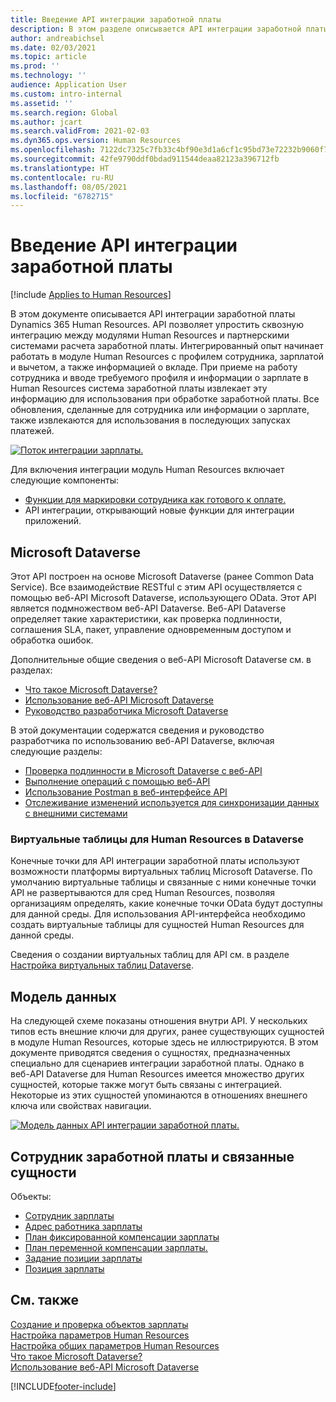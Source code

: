 ```yaml
---
title: Введение API интеграции заработной платы
description: В этом разделе описывается API интеграции заработной платы Dynamics 365 Human Resources.
author: andreabichsel
ms.date: 02/03/2021
ms.topic: article
ms.prod: ''
ms.technology: ''
audience: Application User
ms.custom: intro-internal
ms.assetid: ''
ms.search.region: Global
ms.author: jcart
ms.search.validFrom: 2021-02-03
ms.dyn365.ops.version: Human Resources
ms.openlocfilehash: 7122dc7325c7fb33c4bf90e3d1a6cf1c95bd73e72232b9060f7cc04899223765
ms.sourcegitcommit: 42fe9790ddf0bdad911544deaa82123a396712fb
ms.translationtype: HT
ms.contentlocale: ru-RU
ms.lasthandoff: 08/05/2021
ms.locfileid: "6782715"
---
```

# <a name="payroll-integration-api-introduction"></a>Введение API интеграции заработной платы

[!include [Applies to Human Resources](../includes/applies-to-hr.md)]

В этом документе описывается API интеграции заработной платы Dynamics 365 Human Resources. API позволяет упростить сквозную интеграцию между модулями Human Resources и партнерскими системами расчета заработной платы. Интегрированный опыт начинает работать в модуле Human Resources с профилем сотрудника, зарплатой и вычетом, а также информацией о вкладе. При приеме на работу сотрудника и вводе требуемого профиля и информации о зарплате в Human Resources система заработной платы извлекает эту информацию для использования при обработке заработной платы. Все обновления, сделанные для сотрудника или информации о зарплате, также извлекаются для использования в последующих запусках платежей.

[![Поток интеграции зарплаты.](media/hr-admin-integration-payroll-api-introduction-flow.png)](media/hr-admin-integration-payroll-api-introduction-flow-2.png#lightbox)

Для включения интеграции модуль Human Resources включает следующие компоненты:

- [Функции для маркировки сотрудника как готового к оплате.](hr-compensation-payroll.md)
- API интеграции, открывающий новые функции для интеграции приложений.

## <a name="microsoft-dataverse"></a>Microsoft Dataverse

Этот API построен на основе Microsoft Dataverse (ранее Common Data Service). Все взаимодействие RESTful с этим API осуществляется с помощью веб-API Microsoft Dataverse, использующего OData. Этот API является подмножеством веб-API Dataverse. Веб-API Dataverse определяет такие характеристики, как проверка подлинности, соглашения SLA, пакет, управление одновременным доступом и обработка ошибок.

Дополнительные общие сведения о веб-API Microsoft Dataverse см. в разделах:

- [Что такое Microsoft Dataverse?](/powerapps/maker/data-platform/data-platform-intro)
- [Использование веб-API Microsoft Dataverse](/powerapps/developer/data-platform/webapi/overview)
- [Руководство разработчика Microsoft Dataverse](/powerapps/developer/data-platform)

В этой документации содержатся сведения и руководство разработчика по использованию веб-API Dataverse, включая следующие разделы:

- [Проверка подлинности в Microsoft Dataverse с веб-API](/powerapps/developer/data-platform/webapi/authenticate-web-api)
- [Выполнение операций с помощью веб-API](/powerapps/developer/data-platform/webapi/perform-operations-web-api)
- [Использование Postman в веб-интерфейсе API](/powerapps/developer/data-platform/webapi/use-postman-web-api)
- [Отслеживание изменений используется для синхронизации данных с внешними системами](/powerapps/developer/data-platform/use-change-tracking-synchronize-data-external-systems)

### <a name="virtual-tables-for-human-resources-in-dataverse"></a>Виртуальные таблицы для Human Resources в Dataverse

Конечные точки для API интеграции заработной платы используют возможности платформы виртуальных таблиц Microsoft Dataverse. По умолчанию виртуальные таблицы и связанные с ними конечные точки API не развертываются для сред Human Resources, позволяя организациям определять, какие конечные точки OData будут доступны для данной среды. Для использования API-интерфейса необходимо создать виртуальные таблицы для сущностей Human Resources для данной среды.

Сведения о создании виртуальных таблиц для API см. в разделе [Настройка виртуальных таблиц Dataverse](./hr-admin-integration-common-data-service-virtual-entities.md).

## <a name="data-model"></a>Модель данных

На следующей схеме показаны отношения внутри API. У нескольких типов есть внешние ключи для других, ранее существующих сущностей в модуле Human Resources, которые здесь не иллюстрируются. В этом документе приводятся сведения о сущностях, предназначенных специально для сценариев интеграции заработной платы. Однако в веб-API Dataverse для Human Resources имеется множество других сущностей, которые также могут быть связаны с интеграцией. Некоторые из этих сущностей упоминаются в отношениях внешнего ключа или свойствах навигации.

[![Модель данных API интеграции заработной платы.](media/hr-admin-payroll-api-data-model.png)](media/hr-admin-payroll-api-data-model.png#lightbox)

## <a name="payroll-employee-and-related-entities"></a>Сотрудник заработной платы и связанные сущности

Объекты:

- [Сотрудник зарплаты](hr-admin-integration-payroll-api-payroll-employee.md)
- [Адрес работника зарплаты](hr-admin-integration-payroll-api-payroll-worker-address.md)
- [План фиксированной компенсации зарплаты](hr-admin-integration-payroll-api-payroll-fixed-compensation-plan.md)
- [План переменной компенсации зарплаты.](hr-admin-integration-payroll-api-payroll-variable-compensation-plan.md)
- [Задание позиции зарплаты](hr-admin-integration-payroll-api-payroll-position-job.md)
- [Позиция зарплаты](hr-admin-integration-payroll-api-payroll-position.md)

## <a name="see-also"></a>См. также

[Создание и проверка объектов зарплаты](hr-admin-integration-payroll-api-generate-review-entities.md)<br>
[Настройка параметров Human Resources](hr-setup-parameters.md)<br>
[Настройка общих параметров Human Resources](hr-setup-shared-parameters.md)<br>
[Что такое Microsoft Dataverse?](/powerapps/maker/data-platform/data-platform-intro)<br>
[Использование веб-API Microsoft Dataverse](/powerapps/developer/data-platform/webapi/overview)<br>

[!INCLUDE[footer-include](../includes/footer-banner.md)]
